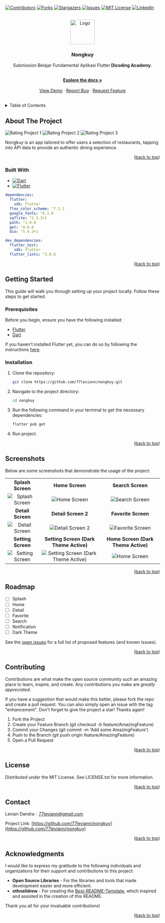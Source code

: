 <a name="readme-top"></a>

[![Contributors][contributors-shield]][contributors-url]
[![Forks][forks-shield]][forks-url]
[![Stargazers][stars-shield]][stars-url]
[![Issues][issues-shield]][issues-url]
[![MIT License][license-shield]][license-url]
[![LinkedIn][linkedin-shield]][linkedin-url]

<br />
<div align="center">
  <a href="https://github.com/77leviann/nongkuy">
    <img src="images/logo/image_logo.png" alt="Logo" width="80" height="80">
  </a>

<h3 align="center">Nongkuy</h3>

  <p align="center">
    Submission Belajar Fundamental Aplikasi Flutter<strong> Dicoding Academy</strong>. </p>
    <br />
    <a href="https://github.com/77leviann/nongkuy"><strong>Explore the docs »</strong></a>
    <br />
    <br />
    <a href="https://github.com/77leviann/nongkuy">View Demo</a>
    ·
    <a href="https://github.com/77leviann/nongkuy/issues/new?labels=bug&template=bug-report---.md">Report Bug</a>
    ·
    <a href="https://github.com/77leviann/nongkuy/issues/new?labels=enhancement&template=feature-request---.md">Request Feature</a>
    <br />
    <br />
  </p>
</div>

<details>
  <summary>Table of Contents</summary>
  <ol>
    <li>
      <a href="#about-the-project">About The Project</a>
      <ul>
        <li><a href="#built-with">Built With</a></li>
      </ul>
    </li>
    <li>
      <a href="#getting-started">Getting Started</a>
      <ul>
        <li><a href="#prerequisites">Prerequisites</a></li>
        <li><a href="#installation">Installation</a></li>
      </ul>
    </li>
    <li><a href="#screenshots">Screenshots</a></li>
    <li><a href="#roadmap">Roadmap</a></li>
    <li><a href="#contributing">Contributing</a></li>
    <li><a href="#license">License</a></li>
    <li><a href="#contact">Contact</a></li>
    <li><a href="#acknowledgments">Acknowledgments</a></li>
  </ol>
</details>

## About The Project

![Rating Project 1](images/screenshot/rating_project.png)
![Rating Project 2](images/screenshot/rating_project_2.png)
![Rating Project 3](images/screenshot/rating_project_3.png)

Nongkuy is an app tailored to offer users a selection of restaurants, tapping into API data to provide an authentic dining experience.

<p align="right">(<a href="#readme-top">back to top</a>)</p>

### Built With

- [![Dart][Dart]][Dart-url]
- [![Flutter][Flutter]][Flutter-url]

```yaml
dependencies:
  flutter:
    sdk: flutter
  flex_color_scheme: ^7.3.1
  google_fonts: ^6.1.0
  sqflite: ^2.3.3+1
  path: ^1.9.0
  get: ^4.6.6
  dio: ^5.4.3+1

dev_dependencies:
  flutter_test:
    sdk: flutter
  flutter_lints: ^3.0.0
```

<p align="right">(<a href="#readme-top">back to top</a>)</p>

## Getting Started

This guide will walk you through setting up your project locally. Follow these steps to get started.

### Prerequisites

Before you begin, ensure you have the following installed:

- [Flutter](https://flutter.dev/)
- [Dart](https://dart.dev/)

If you haven't installed Flutter yet, you can do so by following the instructions [here](https://flutter.dev/docs/get-started/install).

### Installation

1. Clone the repository:
   ```sh
   git clone https://github.com/77leviann/nongkuy.git
   ```
2. Navigate to the project directory:
   ```sh
   cd nongkuy
   ```
3. Run the following command in your terminal to get the necessary dependencies:
   ```sh
   flutter pub get
   ```
4. Run project.

<p align="right">(<a href="#readme-top">back to top</a>)</p>

## Screenshots

Below are some screenshots that demonstrate the usage of the project:

|                                                              |                                                              |                                                              |
| :----------------------------------------------------------: | :----------------------------------------------------------: | :----------------------------------------------------------: |
|                    **Splash Screen**                     |                     **Home Screen**                     |                    **Search Screen**                    |
|    ![Splash Screen](images/feature/splash_screen.png)     |     ![Home Screen](images/feature/home_screen.png)      | ![Search Screen](images/feature/search_screen.png) |
|                    **Detail Screen**                    |                    **Detail Screen 2**                    |                    **Favorite Screen**                    |
| ![Detail Screen](images/feature/detail_screen.png) | ![Detail Screen 2](images/feature/detail_screen_2.png) | ![Favorite Screen](images/feature/favorite_screen.png) |
|                    **Setting Screen**                    |                    **Setting Screen (Dark Theme Active)**                    |                    **Home Screen (Dark Theme Active)**                    |
| ![Setting Screen](images/feature/setting_screen.png) | ![Setting Screen (Dark Theme Active)](images/feature/setting_screen_dark.png) | ![Home Screen](images/feature/home_screen_dark.png) |

<p align="right">(<a href="#readme-top">back to top</a>)</p>

## Roadmap

- [ ] Splash
- [ ] Home
- [ ] Detail
- [ ] Favorite
- [ ] Search
- [ ] Notification
- [ ] Dark Theme

See the [open issues](https://github.com/77leviann/nongkuy/issues) for a full list of proposed features (and known issues).

<p align="right">(<a href="#readme-top">back to top</a>)</p>

## Contributing

Contributions are what make the open source community such an amazing place to learn, inspire, and create. Any contributions you make are _greatly appreciated_.

If you have a suggestion that would make this better, please fork the repo and create a pull request. You can also simply open an issue with the tag "enhancement".
Don't forget to give the project a star! Thanks again!

1. Fork the Project
2. Create your Feature Branch (git checkout -b feature/AmazingFeature)
3. Commit your Changes (git commit -m 'Add some AmazingFeature')
4. Push to the Branch (git push origin feature/AmazingFeature)
5. Open a Pull Request

<p align="right">(<a href="#readme-top">back to top</a>)</p>

## License

Distributed under the MIT License. See LICENSE.txt for more information.

<p align="right">(<a href="#readme-top">back to top</a>)</p>

## Contact

Levian Dandra - 77leviann@gmail.com

Project Link: [https://github.com/77leviann/nongkuy](https://github.com/77leviann/nongkuy)

<p align="right">(<a href="#readme-top">back to top</a>)</p>

## Acknowledgments

I would like to express my gratitude to the following individuals and organizations for their support and contributions to this project:

- **Open Source Libraries** - For the libraries and tools that made development easier and more efficient.
- **othneildrew** - For creating the [Best-README-Template](https://github.com/othneildrew/Best-README-Template), which inspired and assisted in the creation of this README.

Thank you all for your invaluable contributions!

<p align="right">(<a href="#readme-top">back to top</a>)</p>

[contributors-shield]: https://img.shields.io/github/contributors/77leviann/nongkuy.svg?style=for-the-badge
[contributors-url]: https://github.com/77leviann/nongkuy/graphs/contributors
[forks-shield]: https://img.shields.io/github/forks/77leviann/nongkuy.svg?style=for-the-badge
[forks-url]: https://github.com/77leviann/nongkuy/network/members
[stars-shield]: https://img.shields.io/github/stars/77leviann/nongkuy.svg?style=for-the-badge
[stars-url]: https://github.com/77leviann/nongkuy/stargazers
[issues-shield]: https://img.shields.io/github/issues/77leviann/nongkuy.svg?style=for-the-badge
[issues-url]: https://github.com/77leviann/nongkuy/issues
[license-shield]: https://img.shields.io/github/license/77leviann/nongkuy.svg?style=for-the-badge
[license-url]: https://github.com/77leviann/nongkuy/blob/master/LICENSE.txt
[linkedin-shield]: https://img.shields.io/badge/-LinkedIn-black.svg?style=for-the-badge&logo=linkedin&colorB=555
[linkedin-url]: https://linkedin.com/in/77leviann
[product-screenshot]: (images/screenshot/main_screenshot.png)
[Dart]: https://img.shields.io/badge/Dart-0175C2?style=for-the-badge&logo=dart&logoColor=61DAFB
[Dart-url]: https://dart.dev/
[Flutter]: https://img.shields.io/badge/Flutter-02569B?style=for-the-badge&logo=flutter&logoColor=white
[Flutter-url]: https://flutter.dev/
